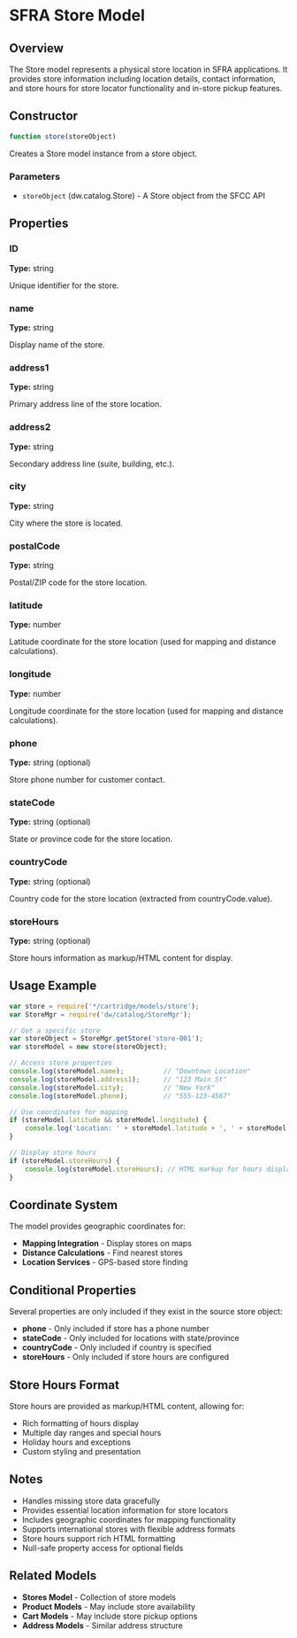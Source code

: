 # SFRA Store Model

## Overview

The Store model represents a physical store location in SFRA applications. It provides store information including location details, contact information, and store hours for store locator functionality and in-store pickup features.

## Constructor

```javascript
function store(storeObject)
```

Creates a Store model instance from a store object.

### Parameters

- `storeObject` (dw.catalog.Store) - A Store object from the SFCC API

## Properties

### ID
**Type:** string

Unique identifier for the store.

### name
**Type:** string

Display name of the store.

### address1
**Type:** string

Primary address line of the store location.

### address2
**Type:** string

Secondary address line (suite, building, etc.).

### city
**Type:** string

City where the store is located.

### postalCode
**Type:** string

Postal/ZIP code for the store location.

### latitude
**Type:** number

Latitude coordinate for the store location (used for mapping and distance calculations).

### longitude
**Type:** number

Longitude coordinate for the store location (used for mapping and distance calculations).

### phone
**Type:** string (optional)

Store phone number for customer contact.

### stateCode
**Type:** string (optional)

State or province code for the store location.

### countryCode
**Type:** string (optional)

Country code for the store location (extracted from countryCode.value).

### storeHours
**Type:** string (optional)

Store hours information as markup/HTML content for display.

## Usage Example

```javascript
var store = require('*/cartridge/models/store');
var StoreMgr = require('dw/catalog/StoreMgr');

// Get a specific store
var storeObject = StoreMgr.getStore('store-001');
var storeModel = new store(storeObject);

// Access store properties
console.log(storeModel.name);          // "Downtown Location"
console.log(storeModel.address1);      // "123 Main St"
console.log(storeModel.city);          // "New York"
console.log(storeModel.phone);         // "555-123-4567"

// Use coordinates for mapping
if (storeModel.latitude && storeModel.longitude) {
    console.log('Location: ' + storeModel.latitude + ', ' + storeModel.longitude);
}

// Display store hours
if (storeModel.storeHours) {
    console.log(storeModel.storeHours); // HTML markup for hours display
}
```

## Coordinate System

The model provides geographic coordinates for:
- **Mapping Integration** - Display stores on maps
- **Distance Calculations** - Find nearest stores
- **Location Services** - GPS-based store finding

## Conditional Properties

Several properties are only included if they exist in the source store object:
- **phone** - Only included if store has a phone number
- **stateCode** - Only included for locations with state/province
- **countryCode** - Only included if country is specified
- **storeHours** - Only included if store hours are configured

## Store Hours Format

Store hours are provided as markup/HTML content, allowing for:
- Rich formatting of hours display
- Multiple day ranges and special hours
- Holiday hours and exceptions
- Custom styling and presentation

## Notes

- Handles missing store data gracefully
- Provides essential location information for store locators
- Includes geographic coordinates for mapping functionality
- Supports international stores with flexible address formats
- Store hours support rich HTML formatting
- Null-safe property access for optional fields

## Related Models

- **Stores Model** - Collection of store models
- **Product Models** - May include store availability
- **Cart Models** - May include store pickup options
- **Address Models** - Similar address structure
